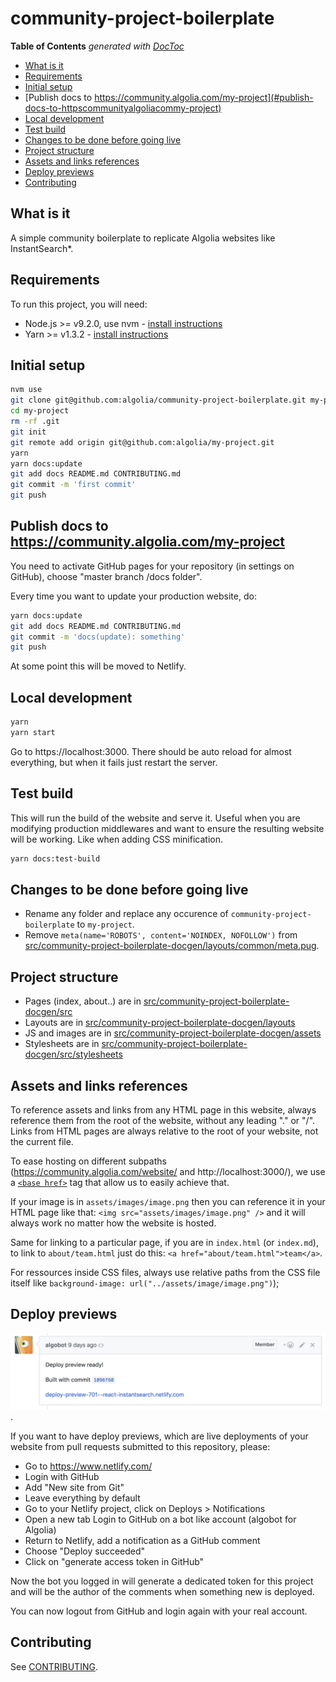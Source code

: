# community-project-boilerplate

<!-- START doctoc generated TOC please keep comment here to allow auto update -->
<!-- DON'T EDIT THIS SECTION, INSTEAD RE-RUN doctoc TO UPDATE -->
**Table of Contents**  *generated with [DocToc](https://github.com/thlorenz/doctoc)*

- [What is it](#what-is-it)
- [Requirements](#requirements)
- [Initial setup](#initial-setup)
- [Publish docs to https://community.algolia.com/my-project](#publish-docs-to-httpscommunityalgoliacommy-project)
- [Local development](#local-development)
- [Test build](#test-build)
- [Changes to be done before going live](#changes-to-be-done-before-going-live)
- [Project structure](#project-structure)
- [Assets and links references](#assets-and-links-references)
- [Deploy previews](#deploy-previews)
- [Contributing](#contributing)

<!-- END doctoc generated TOC please keep comment here to allow auto update -->

## What is it

A simple community boilerplate to replicate Algolia websites like InstantSearch*.

## Requirements

To run this project, you will need:

- Node.js >= v9.2.0, use nvm - [install instructions](https://github.com/creationix/nvm#install-script)
- Yarn >= v1.3.2 - [install instructions](https://yarnpkg.com/en/docs/install#alternatives-tab)

## Initial setup

```sh
nvm use
git clone git@github.com:algolia/community-project-boilerplate.git my-project
cd my-project
rm -rf .git
git init
git remote add origin git@github.com:algolia/my-project.git
yarn
yarn docs:update
git add docs README.md CONTRIBUTING.md
git commit -m 'first commit'
git push
```

## Publish docs to https://community.algolia.com/my-project

You need to activate GitHub pages for your repository (in settings on GitHub), choose "master branch /docs folder".

Every time you want to update your production website, do:

```sh
yarn docs:update
git add docs README.md CONTRIBUTING.md
git commit -m 'docs(update): something'
git push
```

At some point this will be moved to Netlify.

## Local development

```sh
yarn
yarn start
```

Go to https://localhost:3000. There should be auto reload for almost everything, but when it fails just restart the server.

## Test build

This will run the build of the website and serve it. Useful when you are modifying production middlewares and want to ensure
the resulting website will be working. Like when adding CSS minification.

```sh
yarn docs:test-build
```

## Changes to be done before going live

- Rename any folder and replace any occurence of `community-project-boilerplate` to `my-project`.
- Remove `meta(name='ROBOTS', content='NOINDEX, NOFOLLOW')` from [src/community-project-boilerplate-docgen/layouts/common/meta.pug](./src/community-project-boilerplate-docgen/layouts/common/meta.pug).

## Project structure

- Pages (index, about..) are in [src/community-project-boilerplate-docgen/src](./src/community-project-boilerplate-docgen/src)
- Layouts are in [src/community-project-boilerplate-docgen/layouts](./src/community-project-boilerplate-docgen/layouts)
- JS and images are in [src/community-project-boilerplate-docgen/assets](./src/community-project-boilerplate-docgen/assets)
- Stylesheets are in [src/community-project-boilerplate-docgen/src/stylesheets](./src/community-project-boilerplate-docgen/src/stylesheets)

## Assets and links references

To reference assets and links from any HTML page in this website, always reference them from the root of the website, without any leading "." or "/". Links from HTML pages are always relative to the root of your website, not the current file.

To ease hosting on different subpaths (https://community.algolia.com/website/ and http://localhost:3000/), we use a [`<base href>`](https://developer.mozilla.org/en-US/docs/Web/HTML/Element/base) tag that allow us to easily achieve that.

If your image is in `assets/images/image.png` then you can reference it in your HTML page like that: `<img src="assets/images/image.png" />` and it will always work no matter how the website is hosted.

Same for linking to a particular page, if you are in `index.html` (or `index.md`), to link to `about/team.html` just do this: `<a href="about/team.html">team</a>`.

For ressources inside CSS files, always use relative paths from the CSS file itself like `background-image: url("../assets/image/image.png")`);

## Deploy previews

![deploy preview example image](./deploy-preview-example.png).

If you want to have deploy previews, which are live deployments of your website
from pull requests submitted to this repository, please:
- Go to https://www.netlify.com/
- Login with GitHub
- Add "New site from Git"
- Leave everything by default
- Go to your Netlify project, click on Deploys > Notifications
- Open a new tab Login to GitHub on a bot like account (algobot for Algolia)
- Return to Netlify, add a notification as a GitHub comment
- Choose "Deploy succeeded"
- Click on "generate access token in GitHub"

Now the bot you logged in will generate a dedicated token for this project and will be the author of the comments when something new is deployed.

You can now logout from GitHub and login again with your real account.

## Contributing

See [CONTRIBUTING](./CONTRIBUTING.md).

